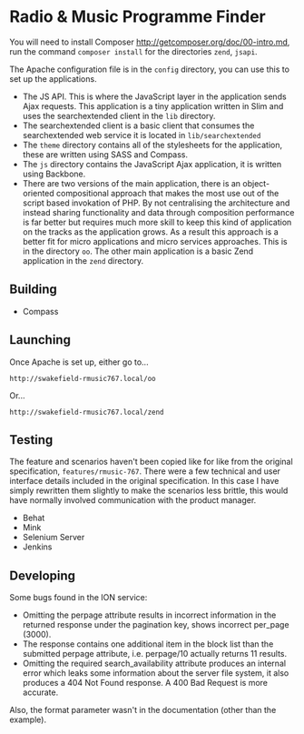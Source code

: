 # Radio & Music Programme Finder

You will need to install Composer http://getcomposer.org/doc/00-intro.md, run
the command `composer install` for the directories `zend`, `jsapi`.

The Apache configuration file is in the `config` directory, you can use this
to set up the applications.

- The JS API. This is where the JavaScript layer in the application sends Ajax
  requests. This application is a tiny application written in Slim and uses the
  searchextended client in the `lib` directory.
- The searchextended client is a basic client that consumes the searchextended
  web service it is located in `lib/searchextended`
- The `theme` directory contains all of the stylesheets for the application,
  these are written using SASS and Compass.
- The `js` directory contains the JavaScript Ajax application, it is written
  using Backbone.
- There are two versions of the main application, there is an object-oriented
  compositional approach that makes the most use out of the script based 
  invokation of PHP. By not centralising the architecture and instead sharing
  functionality and data through composition performance is far better but 
  requires much more skill to keep this kind of application on the tracks as
  the application grows. As a result this approach is a better fit for micro
  applications and micro services approaches. This is in the directory `oo`. 
  The other main application is a basic Zend application in the `zend` 
  directory.

## Building

- Compass

## Launching

Once Apache is set up, either go to...

	http://swakefield-rmusic767.local/oo

Or...
	
	http://swakefield-rmusic767.local/zend

## Testing

The feature and scenarios haven't been copied like for like from the original
specification, `features/rmusic-767`. There were a few technical and user 
interface details included in the original specification. In this case I have
simply rewritten them slightly to make the scenarios less brittle, this would
have normally involved communication with the product manager.

- Behat
- Mink
- Selenium Server
- Jenkins

## Developing

Some bugs found in the ION service:

- Omitting the perpage attribute results in incorrect information in the 
  returned response under the pagination key, shows incorrect per_page (3000).
- The response contains one additional item in the block list than the submitted
  perpage attribute, i.e. perpage/10 actually returns 11 results.
- Omitting the required search_availability attribute produces an internal error
  which leaks some information about the server file system, it also produces a
  404 Not Found response. A 400 Bad Request is more accurate.

Also, the format parameter wasn't in the documentation (other than the example).
